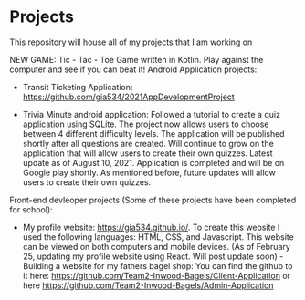 # Projects
This repository will house all of my projects that I am working on

NEW GAME:
Tic - Tac - Toe Game written in Kotlin. Play against the computer and see if you can beat it!
Android Application projects:

- Transit Ticketing Application: https://github.com/gia534/2021AppDevelopmentProject

- Trivia Minute android application: Followed a tutorial to create a quiz application using SQLite. The project now allows users to choose between 4 different difficulty levels. The application will be published shortly after all questions are created. Will continue to grow on the application that will allow users to create their own quizzes. Latest update as of August 10, 2021. Application is completed and will be on Google play shortly. As mentioned before, future updates will allow users to create their own quizzes. 


Front-end devleoper projects (Some of these projects have been completed for school):
- My profile website: https://gia534.github.io/. To create this website I used the following languages: HTML, CSS, and Javascript. This website can be viewed on both computers and mobile devices. (As of February 25, updating my profile website using React. Will post update soon)
-Building a website for my fathers bagel shop: You can find the github to it here: https://github.com/Team2-Inwood-Bagels/Client-Application or here https://github.com/Team2-Inwood-Bagels/Admin-Application
